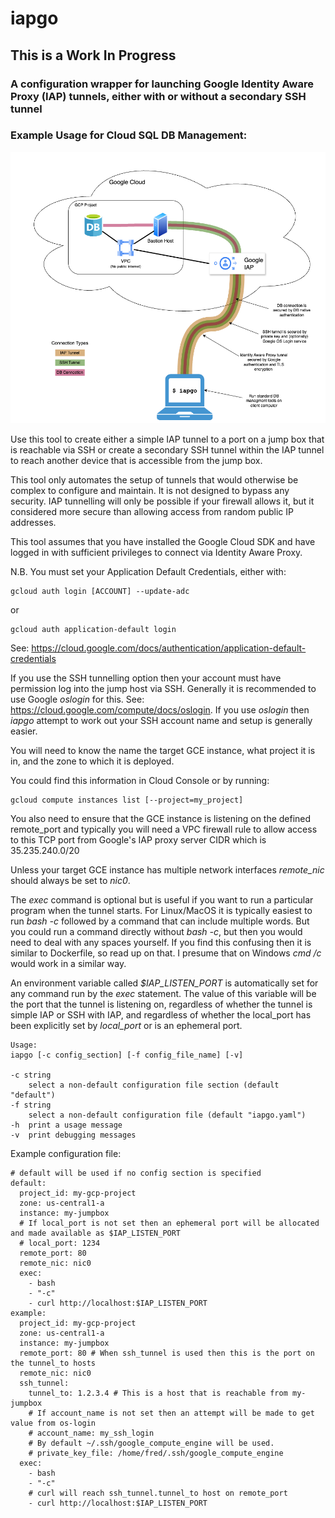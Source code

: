 # iapgo
## This is a Work In Progress

### A configuration wrapper for launching Google Identity Aware Proxy (IAP) tunnels, either with or without a secondary SSH tunnel

### Example Usage for Cloud SQL DB Management:
![Alt Text](https://github.com/LaoZhuBaba/iapgo/blob/v2/iapgo.drawio.png)

Use this tool to create either a simple IAP tunnel to a port on a jump
box that is reachable via SSH or create a secondary SSH tunnel within the
IAP tunnel to reach another device that is accessible from the jump box.

This tool only automates the setup of tunnels that would otherwise be complex
to configure and maintain.  It is not designed to bypass any security.  IAP
tunnelling will only be possible if your firewall allows it, but it considered
more secure than allowing access from random public IP addresses.

This tool assumes that you have installed the Google Cloud SDK and have
logged in with sufficient privileges to connect via Identity Aware Proxy.

N.B.  You must set your Application Default Credentials, either with:
```
gcloud auth login [ACCOUNT] --update-adc
```
or
```
gcloud auth application-default login
```
See: https://cloud.google.com/docs/authentication/application-default-credentials

If you use the SSH tunnelling option then your account must have permission log into
the jump host via SSH.  Generally it is recommended to use Google *oslogin* for this.
See: https://cloud.google.com/compute/docs/oslogin.  If you use *oslogin* then *iapgo*
attempt to work out your SSH account name and setup is generally easier.

You will need to know the name the target GCE instance, what project it
is in, and the zone to which it is deployed.

You could find this information in Cloud Console or by running:

```
gcloud compute instances list [--project=my_project]
```
You  also need to ensure that the GCE instance is listening on the defined
remote_port and typically you will need a VPC firewall rule to allow
access to this TCP port from Google's IAP proxy server CIDR which is
35.235.240.0/20

Unless your target GCE instance has multiple network interfaces *remote_nic*
should always be set to *nic0*.

The *exec* command is optional but is useful if you want to run a particular
program when the tunnel starts.  For Linux/MacOS it is typically easiest
to run *bash -c* followed by a command that can include multiple words.  But
you could run a command directly without *bash -c*, but then you would
need to deal with any spaces yourself.  If you find this confusing then it
is similar to Dockerfile, so read up on that.  I presume that on Windows
*cmd /c* would work in a similar way.

An environment variable called *$IAP_LISTEN_PORT* is automatically set for
any command run by the *exec* statement.  The value of this variable will
be the port that the tunnel is listening on, regardless of whether the tunnel
is simple IAP or SSH with IAP, and regardless of whether the local_port
has been explicitly set by *local_port* or is an ephemeral port.
```
Usage:
iapgo [-c config_section] [-f config_file_name] [-v]

-c string
    select a non-default configuration file section (default "default")
-f string
    select a non-default configuration file (default "iapgo.yaml")
-h  print a usage message
-v  print debugging messages
```

Example configuration file:
```
# default will be used if no config section is specified
default:
  project_id: my-gcp-project
  zone: us-central1-a
  instance: my-jumpbox
  # If local_port is not set then an ephemeral port will be allocated and made available as $IAP_LISTEN_PORT
  # local_port: 1234
  remote_port: 80
  remote_nic: nic0
  exec:
    - bash
    - "-c"
    - curl http://localhost:$IAP_LISTEN_PORT
example:
  project_id: my-gcp-project
  zone: us-central1-a
  instance: my-jumpbox
  remote_port: 80 # When ssh_tunnel is used then this is the port on the tunnel_to hosts
  remote_nic: nic0
  ssh_tunnel:
    tunnel_to: 1.2.3.4 # This is a host that is reachable from my-jumpbox
    # If account_name is not set then an attempt will be made to get value from os-login
    # account_name: my_ssh_login
    # By default ~/.ssh/google_compute_engine will be used.
    # private_key_file: /home/fred/.ssh/google_compute_engine
  exec:
    - bash
    - "-c"
    # curl will reach ssh_tunnel.tunnel_to host on remote_port
    - curl http://localhost:$IAP_LISTEN_PORT
```
